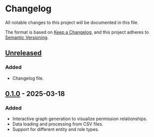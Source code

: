 # Changelog

All notable changes to this project will be documented in this file.

The format is based on [Keep a Changelog](https://keepachangelog.com/en/1.1.0/),
and this project adheres to [Semantic Versioning](https://semver.org/spec/v2.0.0.html).

## [Unreleased]

### Added

- Changelog file.

## [0.1.0] - 2025-03-18

### Added

- Interactive graph generation to visualize permission relationships.
- Data loading and processing from CSV files.
- Support for different entity and role types.

[unreleased]: https://github.com/sjimenez44/AzureRoleAssignmentAuditor/compare/v0.1.0...HEAD
[0.1.0]: https://github.com/sjimenez44/AzureRoleAssignmentAuditor/releases/tag/v0.1.0